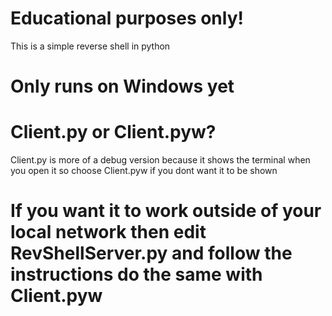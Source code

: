 # Educational purposes only!
This is a simple reverse shell in python

# Only runs on Windows yet
# Client.py or Client.pyw?
Client.py is more of a debug version because it shows the terminal when you open it so choose Client.pyw if you dont want it to be shown

# If you want it to work outside of your local network then edit RevShellServer.py and follow the instructions do the same with Client.pyw
